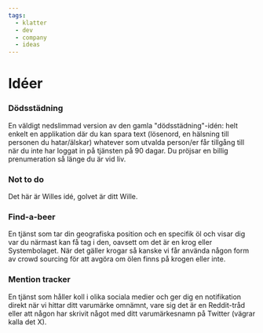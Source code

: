 ```yaml
---
tags:
  - klatter
  - dev
  - company
  - ideas
---
```

# Idéer

### Dödsstädning
En väldigt nedslimmad version av den gamla "dödsstädning"-idén: helt enkelt en applikation där du kan spara text (lösenord, en hälsning till personen du hatar/älskar) whatever som utvalda person/er får tillgång till när du inte har loggat in på tjänsten på 90 dagar. Du pröjsar en billig prenumeration så länge du är vid liv.

### Not to do
Det här är Willes idé, golvet är ditt Wille.

### Find-a-beer
En tjänst som tar din geografiska position och en specifik öl och visar dig var du närmast kan få tag i den, oavsett om det är en krog eller Systembolaget. När det gäller krogar så kanske vi får använda någon form av crowd sourcing för att avgöra om ölen finns på krogen eller inte.

### Mention tracker
En tjänst som håller koll i olika sociala medier och ger dig en notifikation direkt när vi hittar ditt varumärke omnämnt, vare sig det är en Reddit-tråd eller att någon har skrivit något med ditt varumärkesnamn på Twitter (vägrar kalla det X).

